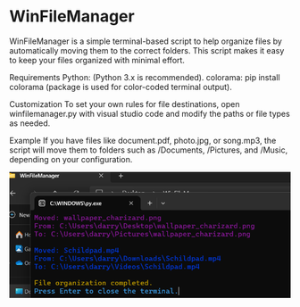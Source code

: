 # WinFileManager
WinFileManager is a simple terminal-based script to help organize files by automatically moving them to the correct folders. This script makes it easy to keep your files organized with minimal effort.

Requirements
Python: (Python 3.x is recommended).
colorama: pip install colorama (package is used for color-coded terminal output).

Customization
To set your own rules for file destinations, open winfilemanager.py with visual studio code and modify the paths or file types as needed.

Example
If you have files like document.pdf, photo.jpg, or song.mp3, the script will move them to folders such as /Documents, /Pictures, and /Music, depending on your configuration.

![Voorbeeld](Voorbeeld.png)
